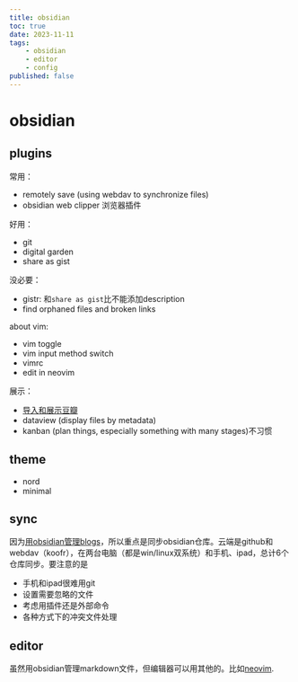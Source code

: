 ```yaml
---
title: obsidian
toc: true
date: 2023-11-11
tags:
    - obsidian
    - editor
    - config
published: false
---
```


# obsidian

## plugins

常用：

- remotely save (using webdav to synchronize files)
- obsidian web clipper 浏览器插件

好用：

- git
- digital garden
- share as gist

没必要：

- gistr: 和`share as gist`比不能添加description
- find orphaned files and broken links

about vim:

- vim toggle
- vim input method switch
- vimrc
- edit in neovim

展示：
- [导入和展示豆瓣](/wiki/code/obsidian_douban)
- dataview (display files by metadata)
- kanban (plan things, especially something with many stages)不习惯

## theme

- nord
- minimal

## sync

因为[用obsidian管理blogs](/wiki/code/blogs)，所以重点是同步obsidian仓库。云端是github和webdav（koofr），在两台电脑（都是win/linux双系统）和手机、ipad，总计6个仓库同步。要注意的是

- 手机和ipad很难用git
- 设置需要忽略的文件
- 考虑用插件还是外部命令
- 各种方式下的冲突文件处理

## editor

虽然用obsidian管理markdown文件，但编辑器可以用其他的。比如[neovim](/wiki/code/nvim).
